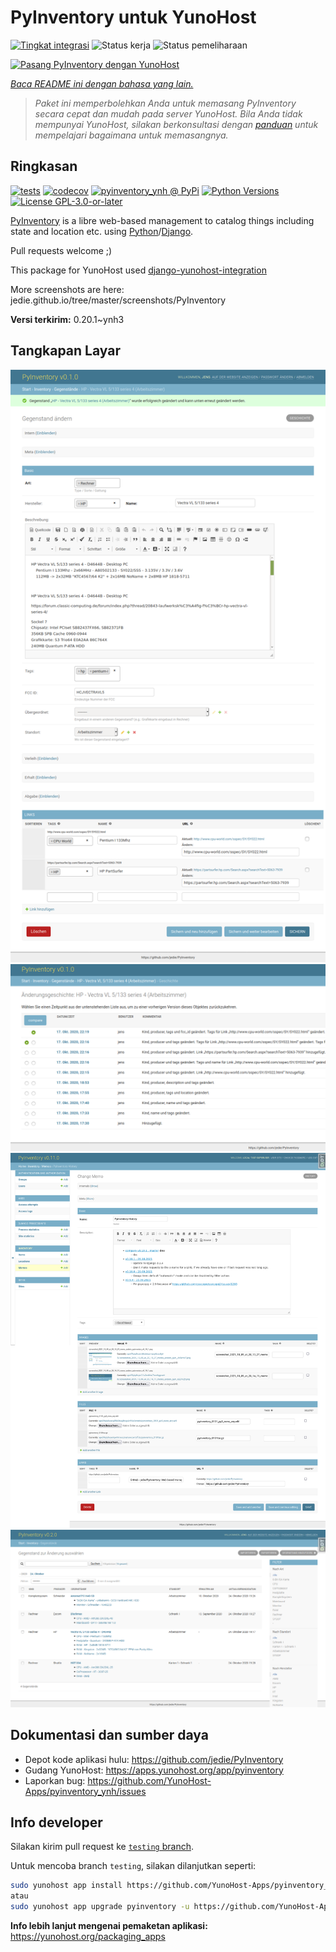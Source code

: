 <!--
N.B.: README ini dibuat secara otomatis oleh <https://github.com/YunoHost/apps/tree/master/tools/readme_generator>
Ini TIDAK boleh diedit dengan tangan.
-->

# PyInventory untuk YunoHost

[![Tingkat integrasi](https://apps.yunohost.org/badge/integration/pyinventory)](https://ci-apps.yunohost.org/ci/apps/pyinventory/)
![Status kerja](https://apps.yunohost.org/badge/state/pyinventory)
![Status pemeliharaan](https://apps.yunohost.org/badge/maintained/pyinventory)

[![Pasang PyInventory dengan YunoHost](https://install-app.yunohost.org/install-with-yunohost.svg)](https://install-app.yunohost.org/?app=pyinventory)

*[Baca README ini dengan bahasa yang lain.](./ALL_README.md)*

> *Paket ini memperbolehkan Anda untuk memasang PyInventory secara cepat dan mudah pada server YunoHost.*
> *Bila Anda tidak mempunyai YunoHost, silakan berkonsultasi dengan [panduan](https://yunohost.org/install) untuk mempelajari bagaimana untuk memasangnya.*

## Ringkasan

[![tests](https://github.com/YunoHost-Apps/pyinventory_ynh/actions/workflows/tests.yml/badge.svg?branch=main)](https://github.com/YunoHost-Apps/pyinventory_ynh/actions/workflows/tests.yml)
[![codecov](https://codecov.io/github/jedie/pyinventory_ynh/branch/main/graph/badge.svg)](https://app.codecov.io/github/jedie/pyinventory_ynh)
[![pyinventory_ynh @ PyPi](https://img.shields.io/pypi/v/pyinventory_ynh?label=pyinventory_ynh%20%40%20PyPi)](https://pypi.org/project/pyinventory_ynh/)
[![Python Versions](https://img.shields.io/pypi/pyversions/pyinventory_ynh)](https://github.com/YunoHost-Apps/pyinventory_ynh/blob/main/pyproject.toml)
[![License GPL-3.0-or-later](https://img.shields.io/pypi/l/pyinventory_ynh)](https://github.com/YunoHost-Apps/pyinventory_ynh/blob/main/LICENSE)

[PyInventory](https://github.com/jedie/PyInventory) is a libre web-based management to catalog things including state and location etc. using [Python](https://www.python.org/)/[Django](https://www.djangoproject.com/).

Pull requests welcome ;)

This package for YunoHost used [django-yunohost-integration](https://github.com/YunoHost-Apps/django_yunohost_integration)

More screenshots are here: jedie.github.io/tree/master/screenshots/PyInventory


**Versi terkirim:** 0.20.1~ynh3

## Tangkapan Layar

![Tangkapan Layar pada PyInventory](./doc/screenshots/pyinventory_v010_screenshot_2.png)
![Tangkapan Layar pada PyInventory](./doc/screenshots/pyinventory_v010_screenshot_3.png)
![Tangkapan Layar pada PyInventory](./doc/screenshots/pyinventory_v0110_screenshot_memo_1.png)
![Tangkapan Layar pada PyInventory](./doc/screenshots/pyinventory_v020_screenshot_1.png)

## Dokumentasi dan sumber daya

- Depot kode aplikasi hulu: <https://github.com/jedie/PyInventory>
- Gudang YunoHost: <https://apps.yunohost.org/app/pyinventory>
- Laporkan bug: <https://github.com/YunoHost-Apps/pyinventory_ynh/issues>

## Info developer

Silakan kirim pull request ke [`testing` branch](https://github.com/YunoHost-Apps/pyinventory_ynh/tree/testing).

Untuk mencoba branch `testing`, silakan dilanjutkan seperti:

```bash
sudo yunohost app install https://github.com/YunoHost-Apps/pyinventory_ynh/tree/testing --debug
atau
sudo yunohost app upgrade pyinventory -u https://github.com/YunoHost-Apps/pyinventory_ynh/tree/testing --debug
```

**Info lebih lanjut mengenai pemaketan aplikasi:** <https://yunohost.org/packaging_apps>

